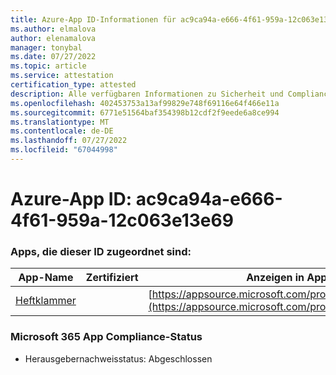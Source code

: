 ```yaml
---
title: Azure-App ID-Informationen für ac9ca94a-e666-4f61-959a-12c063e13e69
ms.author: elmalova
author: elenamalova
manager: tonybal
ms.date: 07/27/2022
ms.topic: article
ms.service: attestation
certification_type: attested
description: Alle verfügbaren Informationen zu Sicherheit und Compliance für ac9ca94a-e666-4f61-959a-12c063e13e69.
ms.openlocfilehash: 402453753a13af99829e748f69116e64f466e11a
ms.sourcegitcommit: 6771e51564baf354398b12cdf2f9eede6a8ce994
ms.translationtype: MT
ms.contentlocale: de-DE
ms.lasthandoff: 07/27/2022
ms.locfileid: "67044998"
---
```

# <a name="azure-app-id-ac9ca94a-e666-4f61-959a-12c063e13e69"></a>Azure-App ID: ac9ca94a-e666-4f61-959a-12c063e13e69


### <a name="apps-associated-with-this-id"></a>Apps, die dieser ID zugeordnet sind:
| **App-Name** | **Zertifiziert** | **Anzeigen in AppSource** |
|--------------|---------------|-----------------------|
| [Heftklammer](../forward/WA200003281.md) |  | [https://appsource.microsoft.com/product/office/WA200003281](https://appsource.microsoft.com/product/office/WA200003281) |

### <a name="microsoft-365-app-compliance-status"></a>Microsoft 365 App Compliance-Status
- Herausgebernachweisstatus: Abgeschlossen
